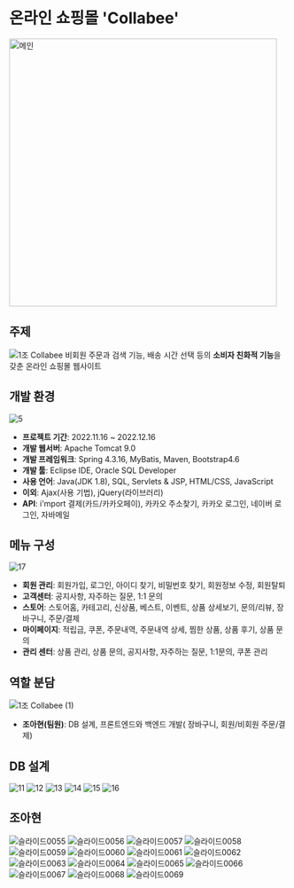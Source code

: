 # 온라인 쇼핑몰 'Collabee'
<img width="483" alt="메인" src="https://user-images.githubusercontent.com/107123698/209476624-89e6c4d0-ed1c-431e-abf1-c5a0688b274a.PNG">

## 주제
![1조 Collabee](https://user-images.githubusercontent.com/107123698/209477543-83b9808d-e0e1-41cd-8310-564b4b686c31.png)
비회원 주문과 검색 기능, 배송 시간 선택 등의 **소비자 친화적 기능**을 갖춘 온라인 쇼핑몰 웹사이트

## 개발 환경
![5](https://user-images.githubusercontent.com/107123698/209477596-9c517579-ab1b-4706-aaa8-a14bc125a791.png)

+ **프로젝트 기간**: 2022.11.16 ~ 2022.12.16
+ **개발 웹서버**: Apache Tomcat 9.0
+ **개발 프레임워크**: Spring 4.3.16, MyBatis, Maven, Bootstrap4.6
+ **개발 툴**: Eclipse IDE, Oracle SQL Developer
+ **사용 언어**: Java(JDK 1.8), SQL, Servlets & JSP, HTML/CSS, JavaScript
+ **이외**: Ajax(사용 기법), jQuery(라이브러리)
+ **API**: i'mport 결제(카드/카카오페이), 카카오 주소찾기, 카카오 로그인, 네이버 로그인, 자바메일

## 메뉴 구성
![17](https://user-images.githubusercontent.com/107123698/209477624-56e18544-ba59-4222-aa80-7550c2c194b5.png)

+ **회원 관리**: 회원가입, 로그인, 아이디 찾기, 비밀번호 찾기, 회원정보 수정, 회원탈퇴
+ **고객센터**: 공지사항, 자주하는 질문, 1:1 문의
+ **스토어**: 스토어홈, 카테고리, 신상품, 베스트, 이벤트, 상품 상세보기, 문의/리뷰, 장바구니, 주문/결제
+ **마이페이지**: 적립금, 쿠폰, 주문내역, 주문내역 상세, 찜한 상품, 상품 후기, 상품 문의
+ **관리 센터**: 상품 관리, 상품 문의, 공지사항, 자주하는 질문, 1:1문의, 쿠폰 관리

## 역할 분담
![1조 Collabee (1)](https://user-images.githubusercontent.com/107123698/209477555-27bd44e8-9db0-4c35-bba2-5c04806efc35.png)

+ **조아현(팀원)**: DB 설계, 프론트엔드와 백엔드 개발( 장바구니, 회원/비회원 주문/결제)

## DB 설계
![11](https://user-images.githubusercontent.com/107123698/209477645-ee42b67b-eba6-4808-9449-78b0ac48504c.png)
![12](https://user-images.githubusercontent.com/107123698/209477650-2a91f392-a7e8-4ae2-9ef6-a4a58c48bf2b.png)
![13](https://user-images.githubusercontent.com/107123698/209477652-63700a4a-5eb7-4986-b583-1535b16062ab.png)
![14](https://user-images.githubusercontent.com/107123698/209477655-39f368a3-c6ee-4e59-9835-8ee46fa334b6.png)
![15](https://user-images.githubusercontent.com/107123698/209477658-359503cb-b674-4879-88d8-9471c480b2df.png)
![16](https://user-images.githubusercontent.com/107123698/209477660-a1e4dd42-cb34-4840-b11b-fe6bdc26aadc.png)

## 조아현
<img alt="슬라이드0055" src="https://user-images.githubusercontent.com/107123698/209477877-5ebbd302-4135-4dc5-909c-1cbbf1c25a66.png">
<img alt="슬라이드0056" src="https://user-images.githubusercontent.com/107123698/209477880-1a6d2564-6174-4197-9162-f8e50f245636.png">
<img alt="슬라이드0057" src="https://user-images.githubusercontent.com/107123698/209477881-f6f0c10d-2163-4240-9cb7-b0151a6c93a8.png">
<img alt="슬라이드0058" src="https://user-images.githubusercontent.com/107123698/209477882-ae3f2536-b251-41fd-893c-527d057ba3e4.png">
<img alt="슬라이드0059" src="https://user-images.githubusercontent.com/107123698/209477886-bdc14823-a738-413d-9b04-9d91bdc0cf46.png">
<img alt="슬라이드0060" src="https://user-images.githubusercontent.com/107123698/209477888-e1356c96-66e3-446b-978a-753c1fec3779.png">
<img alt="슬라이드0061" src="https://user-images.githubusercontent.com/107123698/209477889-c02143b9-cb0c-4f17-b39b-28b503e964dd.png">
<img alt="슬라이드0062" src="https://user-images.githubusercontent.com/107123698/209477891-3d54472e-ba33-4ded-af53-3e96fff5cd77.png">
<img alt="슬라이드0063" src="https://user-images.githubusercontent.com/107123698/209477893-df989b4b-0e7c-4b72-b37b-42905ed5b3c8.png">
<img alt="슬라이드0064" src="https://user-images.githubusercontent.com/107123698/209477894-df6bdaed-f74e-4fcb-b73e-c9b0aed8928f.png">
<img alt="슬라이드0065" src="https://user-images.githubusercontent.com/107123698/209477897-8b8733d4-899c-4424-8f41-47b7c5bc04df.png">
<img alt="슬라이드0066" src="https://user-images.githubusercontent.com/107123698/209477898-b20acea4-9023-4e43-8595-99d9409dfe23.png">
<img alt="슬라이드0067" src="https://user-images.githubusercontent.com/107123698/209477900-dcb12b84-b38a-44d1-9f0a-a3eaa79a57ad.png">
<img alt="슬라이드0068" src="https://user-images.githubusercontent.com/107123698/209477902-27473dbe-4a00-493d-aaaa-e4f32ea4054a.png">
<img alt="슬라이드0069" src="https://user-images.githubusercontent.com/107123698/209477904-e7f7e3c9-277b-48dc-9c4a-3b2da0e9644a.png">



